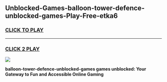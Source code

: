 
## Unblocked-Games-balloon-tower-defence-unblocked-games-Play-Free-etka6
<h3>
<a href="https://premium76.site?title=balloon-tower-defence-unblocked-games&ref=19M">CLICK TO PLAY</a></h3>
<hr>

<h3>
<a href="https://premium76.site?title=balloon-tower-defence-unblocked-games&ref=19M">CLICK 2 PLAY</a>
  
</h3>

<a href="https://premium76.site?title=balloon-tower-defence-unblocked-games&ref=19M"><img src="https://clearcache.store/games.png"></a>


**balloon-tower-defence-unblocked-games games unblocked: Your Gateway to Fun and Accessible Online Gaming**
